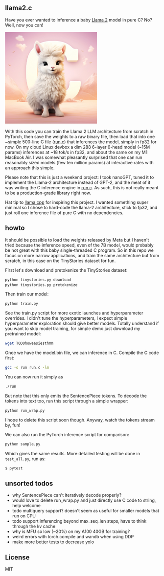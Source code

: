 
## llama2.c

Have you ever wanted to inference a baby [Llama 2](https://ai.meta.com/llama/) model in pure C? No? Well, now you can!

<img src="assets/llama_cute.jpg" width="300" height="300">

With this code you can train the Llama 2 LLM architecture from scratch in PyTorch, then save the weights to a raw binary file, then load that into one ~simple 500-line C file ([run.c](run.c)) that inferences the model, simply in fp32 for now. On my cloud Linux devbox a dim 288 6-layer 6-head model (~15M params) inferences at ~18 tok/s in fp32, and about the same on my M1 MacBook Air. I was somewhat pleasantly surprised that one can run reasonably sized models (few ten million params) at interactive rates with an approach this simple.

Please note that this is just a weekend project: I took nanoGPT, tuned it to implement the Llama-2 architecture instead of GPT-2, and the meat of it was writing the C inference engine in [run.c](run.c). As such, this is not really meant to be a production-grade library right now.

Hat tip to [llama.cpp](https://github.com/ggerganov/llama.cpp) for inspiring this project. I wanted something super minimal so I chose to hard-code the llama-2 architecture, stick to fp32, and just roll one inference file of pure C with no dependencies.

## howto

It should be possible to load the weights released by Meta but I haven't tried because the inference speed, even of the 7B model, would probably be not great with this baby single-threaded C program. So in this repo we focus on more narrow applications, and train the same architecture but from scratch, in this case on the TinyStories dataset for fun.

First let's download and pretokenize the TinyStories dataset:

```bash
python tinystories.py download
python tinystories.py pretokenize
```

Then train our model:

```bash
python train.py
```

See the train.py script for more exotic launches and hyperparameter overrides. I didn't tune the hyperparameters, I expect simple hyperparameter exploration should give better models. Totally understand if you want to skip model training, for simple demo just download my pretrained model:

```bash
wget TODOhoweasiesthmm
```

Once we have the model.bin file, we can inference in C. Compile the C code first:

```bash
gcc -o run run.c -lm
```

You can now run it simply as

```bash
./run
```

But note that this only emits the SentencePiece tokens. To decode the tokens into text too, run this script through a simple wrapper:

```bash
python run_wrap.py
```

I hope to delete this script soon though. Anyway, watch the tokens stream by, fun!

We can also run the PyTorch inference script for comparison:

```bash
python sample.py
```

Which gives the same results. More detailed testing will be done in `test_all.py`, run as:

```bash
$ pytest
```

## unsorted todos

- why SentencePiece can't iteratively decode properly?
- would love to delete run_wrap.py and just directly use C code to string, help welcome
- todo multiquery support? doesn't seem as useful for smaller models that run on CPU
- todo support inferencing beyond max_seq_len steps, have to think through the kv cache
- why is MFU so low (~20%) on my A100 40GB for training?
- weird errors with torch.compile and wandb when using DDP
- make more better tests to decrease yolo

## License
MIT
